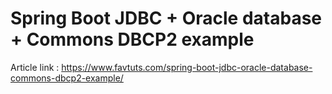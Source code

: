 # Spring Boot JDBC + Oracle database + Commons DBCP2 example

Article link : https://www.favtuts.com/spring-boot-jdbc-oracle-database-commons-dbcp2-example/
